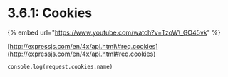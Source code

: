 # 3.6.1: Cookies

{% embed url="https://www.youtube.com/watch?v=TzoW\_GO45vk" %}



  
[http://expressjs.com/en/4x/api.html\#req.cookies](http://expressjs.com/en/4x/api.html#req.cookies)

```text
console.log(request.cookies.name)
```



